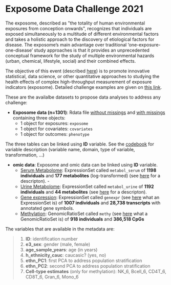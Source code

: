 # Exposome Data Challenge 2021

The exposome, described as "the totality of human environmental exposures from conception onwards", recognizes that individuals are exposed simultaneously to a multitude of different environmental factors and takes a holistic approach to the discovery of etiological factors for disease. The exposome’s main advantage over traditional ‘one-exposure-one-disease’ study approaches is that it provides an unprecedented conceptual framework for the study of multiple environmental hazards (urban, chemical, lifestyle, social) and their combined effects.

The objective of this event (described [here](https://www.isglobal.org/-/exposome-data-analysis-challenge)) is to promote innovative statistical, data science, or other quantitative approaches to studying the health effects of complex high-throughput measurement of exposure indicators (exposome). Detailed challenge examples are given on [this link](https://docs.google.com/document/d/1ul3v-sIniLuTjFB1F1CrFQIX8mrEXVnvSzOF7BCOnpQ/edit). 

These are the availalbe datasets to propose data analyses to address any challenge:

- **Exposome data (n=1301)**:  Rdata file [without missings](https://github.com/isglobal-brge/brgedata/blob/master/data/ExposomeDataChallenge2021/exposome.RData) and [with missings](https://github.com/isglobal-brge/brgedata/blob/master/data/ExposomeDataChallenge2021/exposome_NA.RData) containing three objects:
     - 1 object for exposures: `exposome`
     - 1 object for covariates: `covariates`
     - 1 object for outcomes: `phenotype`

The three tables can be linked using **ID** variable. See the [codebook](https://github.com/isglobal-brge/brgedata/blob/master/data/ExposomeDataChallenge2021/codebook.xlsx) for variable description (variable name, domain, type of variable, transformation, ...)


- **omic data**: Exposome and omic data can be linked using **ID** variable. 
     - [Serum Metabolome](https://github.com/isglobal-brge/brgedata/blob/master/data/ExposomeDataChallenge2021/metabol_serum.Rdata): ExpressionSet called `metabol_serum` of **1198 individuals** and **177 metabolites** (log-transformed) (see [here](https://github.com/isglobal-brge/brgedata/blob/master/data/ExposomeDataChallenge2021/HELIX_serum_metabol_report_IC_v4_APS_2017_04_06.pdf) for a descripton).      - 
     - [Urine Metabolome](https://github.com/isglobal-brge/brgedata/blob/master/data/ExposomeDataChallenge2021/metabol_urine.Rdata): ExpressionSet called `metabol_urine` of **1192 individuals** and **44 metabolites** (see [here](https://github.com/isglobal-brge/brgedata/blob/master/data/ExposomeDataChallenge2021/HELIX_urine_metabol_report_IC_v3_CHL_2017_01_26.pdf) for a descripton). 
     - [Gene expression](https://figshare.com/s/571c8cff7acf5167f343): ExpressionSet called `genexpr`  (see [here](https://isglobal-brge.github.io/Master_Bioinformatics/bioconductor.html#expressionset) what an ExpressionSet is) of **1007 individuals** and **28,738 transcripts** with annotated gene symbols. 
     - [Methylation](https://figshare.com/s/46e6a1d66ff135bb15c8): GenomicRatioSet called `methy` (see [here](https://www.rdocumentation.org/packages/minfi/versions/1.18.4/topics/GenomicRatioSet-class) what a GenomicRatioSet is) of **918 individuals** and **386,518 CpGs**

The variables that are available in the metadata are:

> 1. **ID**: identification number
> 2. **e3_sex**: gender (male, female)
> 3. **age_sample_years**: age (in years)
> 4. **h_ethnicity_cauc**: caucasic? (yes, no)
> 5. **ethn_PC1**: first PCA to address population stratification
> 6. **ethn_PC2**: second PCA to address population stratification
> 7. **Cell-type estimates** (only for methylation): NK_6, Bcell_6, CD4T_6, CD8T_6, Gran_6, Mono_6
 



